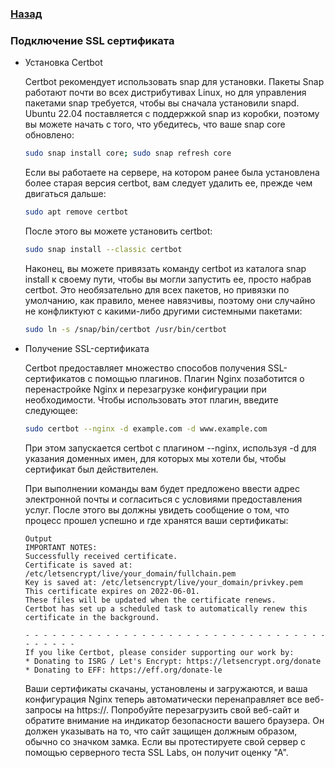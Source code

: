 ### [Назад](../README.md)
### Подключение SSL сертификата
+ Установка Certbot
    
    Certbot рекомендует использовать snap для установки. Пакеты Snap работают почти во всех дистрибутивах Linux, но для управления пакетами snap требуется, чтобы вы сначала установили snapd. Ubuntu 22.04 поставляется с поддержкой snap из коробки, поэтому вы можете начать с того, что убедитесь, что ваше snap core обновлено:
    ```sh
    sudo snap install core; sudo snap refresh core
    ```
    Если вы работаете на сервере, на котором ранее была установлена более старая версия certbot, вам следует удалить ее, прежде чем двигаться дальше:
    ```sh
    sudo apt remove certbot
    ```
    После этого вы можете установить certbot:
    ```sh
    sudo snap install --classic certbot
    ```
    Наконец, вы можете привязать команду certbot из каталога snap install к своему пути, чтобы вы могли запустить ее, просто набрав certbot. Это необязательно для всех пакетов, но привязки по умолчанию, как правило, менее навязчивы, поэтому они случайно не конфликтуют с какими-либо другими системными пакетами:
    ```sh
    sudo ln -s /snap/bin/certbot /usr/bin/certbot
    ```
+ Получение SSL-сертификата

    Certbot предоставляет множество способов получения SSL-сертификатов с помощью плагинов. Плагин Nginx позаботится о перенастройке Nginx и перезагрузке конфигурации при необходимости. Чтобы использовать этот плагин, введите следующее:
    ```sh
    sudo certbot --nginx -d example.com -d www.example.com
    ```
    При этом запускается certbot с плагином --nginx, используя -d для указания доменных имен, для которых мы хотели бы, чтобы сертификат был действителен.

    При выполнении команды вам будет предложено ввести адрес электронной почты и согласиться с условиями предоставления услуг. После этого вы должны увидеть сообщение о том, что процесс прошел успешно и где хранятся ваши сертификаты:
    ```
    Output
    IMPORTANT NOTES:
    Successfully received certificate.
    Certificate is saved at: /etc/letsencrypt/live/your_domain/fullchain.pem
    Key is saved at: /etc/letsencrypt/live/your_domain/privkey.pem
    This certificate expires on 2022-06-01.
    These files will be updated when the certificate renews.
    Certbot has set up a scheduled task to automatically renew this certificate in the background.

    - - - - - - - - - - - - - - - - - - - - - - - - - - - - - - - - - - - - - - - -
    If you like Certbot, please consider supporting our work by:
    * Donating to ISRG / Let's Encrypt: https://letsencrypt.org/donate
    * Donating to EFF: https://eff.org/donate-le
    ```
    Ваши сертификаты скачаны, установлены и загружаются, и ваша конфигурация Nginx теперь автоматически перенаправляет все веб-запросы на https://. Попробуйте перезагрузить свой веб-сайт и обратите внимание на индикатор безопасности вашего браузера. Он должен указывать на то, что сайт защищен должным образом, обычно со значком замка. Если вы протестируете свой сервер с помощью серверного теста SSL Labs, он получит оценку "А".